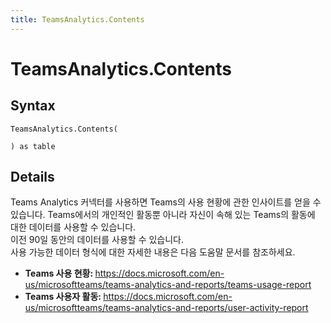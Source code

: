 ```yaml
---
title: TeamsAnalytics.Contents
---
```


# TeamsAnalytics.Contents



## Syntax

```powerquery
TeamsAnalytics.Contents(

) as table
```


## Details

Teams Analytics 커넥터를 사용하면 Teams의 사용 현황에 관한 인사이트를 얻을 수 있습니다. Teams에서의 개인적인 활동뿐 아니라 자신이 속해 있는 Teams의 활동에 대한 데이터를 사용할 수 있습니다. <br />이전 90일 동안의 데이터를 사용할 수 있습니다. <br /> 사용 가능한 데이터 형식에 대한 자세한 내용은 다음 도움말 문서를 참조하세요. <br /><ul><li><b>Teams 사용 현황: </b> https://docs.microsoft.com/en-us/microsoftteams/teams-analytics-and-reports/teams-usage-report</li><li><b>Teams 사용자 활동: </b> https://docs.microsoft.com/en-us/microsoftteams/teams-analytics-and-reports/user-activity-report</li></ul>


